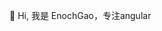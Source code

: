 👋 Hi, 我是 EnochGao，专注angular

<!---
EnochGao/EnochGao is a ✨ special ✨ repository because its `README.md` (this file) appears on your GitHub profile.
You can click the Preview link to take a look at your changes.
--->

